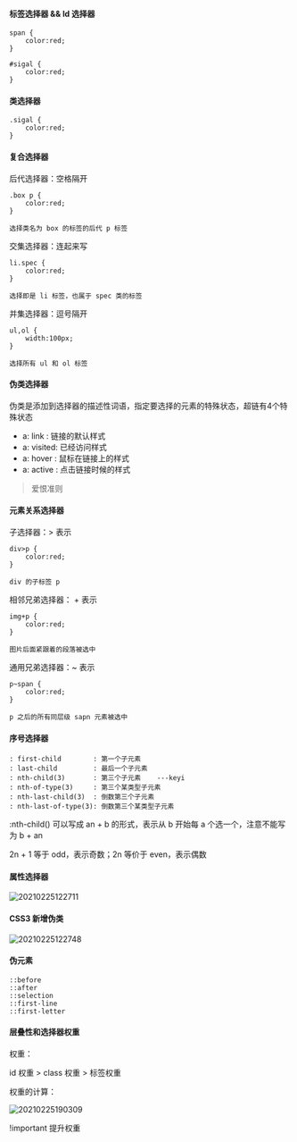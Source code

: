 #### 标签选择器 && Id 选择器

```
span {
    color:red;
}

#sigal {
    color:red;
}
```

#### 类选择器

```
.sigal {
    color:red;
}
```

#### 复合选择器

后代选择器：空格隔开

```
.box p {
    color:red;
}

选择类名为 box 的标签的后代 p 标签
```

交集选择器：连起来写

```
li.spec {
    color:red;
}

选择即是 li 标签，也属于 spec 类的标签
```

并集选择器：逗号隔开

```
ul,ol {
    width:100px;
}

选择所有 ul 和 ol 标签
```

#### 伪类选择器

伪类是添加到选择器的描述性词语，指定要选择的元素的特殊状态，超链有4个特殊状态


* a: link   : 链接的默认样式
* a: visited: 已经访问样式
* a: hover  : 鼠标在链接上的样式
* a: active : 点击链接时候的样式

> 爱恨准则

#### 元素关系选择器

子选择器：> 表示

```
div>p {
    color:red;
}

div 的子标签 p
```

相邻兄弟选择器： + 表示

```
img+p {
    color:red;
}

图片后面紧跟着的段落被选中
```

通用兄弟选择器：~ 表示

```
p~span {
    color:red;
}

p 之后的所有同层级 sapn 元素被选中
```

#### 序号选择器

```
: first-child        : 第一个子元素
: last-child         : 最后一个子元素
: nth-child(3)       : 第三个子元素    ---keyi
: nth-of-type(3)     : 第三个某类型子元素
: nth-last-child(3)  : 倒数第三个子元素
: nth-last-of-type(3): 倒数第三个某类型子元素
```
:nth-child() 可以写成 an + b 的形式，表示从 b 开始每 a 个选一个，注意不能写为 b + an

2n + 1 等于 odd，表示奇数；2n 等价于 even，表示偶数

#### 属性选择器

![20210225122711](http://pic.sigalx.com/pic/20210225122711.png)

#### CSS3 新增伪类

![20210225122748](http://pic.sigalx.com/pic/20210225122748.png)

#### 伪元素

```
::before
::after
::selection
::first-line
::first-letter
```

#### 层叠性和选择器权重

权重：

id 权重 > class 权重 > 标签权重

权重的计算：

![20210225190309](http://pic.sigalx.com/pic/20210225190309.png)

!important 提升权重